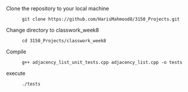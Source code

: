 
Clone the repository to your local machine

          git clone https://github.com/HarisMahmood8/3150_Projects.git
Change directory to classwork_week8

          cd 3150_Projects/classwork_week8
Compile

          g++ adjacency_list_unit_tests.cpp adjacency_list.cpp -o tests

execute

          ./tests
